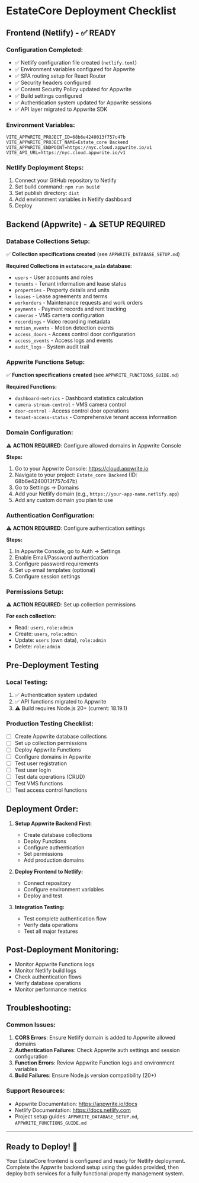# EstateCore Deployment Checklist

## Frontend (Netlify) - ✅ READY

### Configuration Completed:
- ✅ Netlify configuration file created (`netlify.toml`)
- ✅ Environment variables configured for Appwrite
- ✅ SPA routing setup for React Router
- ✅ Security headers configured
- ✅ Content Security Policy updated for Appwrite
- ✅ Build settings configured
- ✅ Authentication system updated for Appwrite sessions
- ✅ API layer migrated to Appwrite SDK

### Environment Variables:
```
VITE_APPWRITE_PROJECT_ID=68b6e4240013f757c47b
VITE_APPWRITE_PROJECT_NAME=Estate_core Backend
VITE_APPWRITE_ENDPOINT=https://nyc.cloud.appwrite.io/v1
VITE_API_URL=https://nyc.cloud.appwrite.io/v1
```

### Netlify Deployment Steps:
1. Connect your GitHub repository to Netlify
2. Set build command: `npm run build`
3. Set publish directory: `dist`
4. Add environment variables in Netlify dashboard
5. Deploy

## Backend (Appwrite) - ⚠️ SETUP REQUIRED

### Database Collections Setup:
✅ **Collection specifications created** (see `APPWRITE_DATABASE_SETUP.md`)

**Required Collections in `estatecore_main` database:**
- `users` - User accounts and roles
- `tenants` - Tenant information and lease status
- `properties` - Property details and units
- `leases` - Lease agreements and terms
- `workorders` - Maintenance requests and work orders
- `payments` - Payment records and rent tracking
- `cameras` - VMS camera configuration
- `recordings` - Video recording metadata
- `motion_events` - Motion detection events
- `access_doors` - Access control door configuration
- `access_events` - Access logs and events
- `audit_logs` - System audit trail

### Appwrite Functions Setup:
✅ **Function specifications created** (see `APPWRITE_FUNCTIONS_GUIDE.md`)

**Required Functions:**
- `dashboard-metrics` - Dashboard statistics calculation
- `camera-stream-control` - VMS camera control
- `door-control` - Access control door operations
- `tenant-access-status` - Comprehensive tenant access information

### Domain Configuration:
⚠️ **ACTION REQUIRED**: Configure allowed domains in Appwrite Console

**Steps:**
1. Go to your Appwrite Console: https://cloud.appwrite.io
2. Navigate to your project: `Estate_core Backend` (ID: 68b6e4240013f757c47b)
3. Go to Settings → Domains
4. Add your Netlify domain (e.g., `https://your-app-name.netlify.app`)
5. Add any custom domain you plan to use

### Authentication Configuration:
⚠️ **ACTION REQUIRED**: Configure authentication settings

**Steps:**
1. In Appwrite Console, go to Auth → Settings
2. Enable Email/Password authentication
3. Configure password requirements
4. Set up email templates (optional)
5. Configure session settings

### Permissions Setup:
⚠️ **ACTION REQUIRED**: Set up collection permissions

**For each collection:**
- Read: `users`, `role:admin`
- Create: `users`, `role:admin` 
- Update: `users` (own data), `role:admin`
- Delete: `role:admin`

## Pre-Deployment Testing

### Local Testing:
1. ✅ Authentication system updated
2. ✅ API functions migrated to Appwrite
3. ⚠️ Build requires Node.js 20+ (current: 18.19.1)

### Production Testing Checklist:
- [ ] Create Appwrite database collections
- [ ] Set up collection permissions
- [ ] Deploy Appwrite Functions
- [ ] Configure domains in Appwrite
- [ ] Test user registration
- [ ] Test user login
- [ ] Test data operations (CRUD)
- [ ] Test VMS functions
- [ ] Test access control functions

## Deployment Order:

1. **Setup Appwrite Backend First:**
   - Create database collections
   - Deploy Functions
   - Configure authentication
   - Set permissions
   - Add production domains

2. **Deploy Frontend to Netlify:**
   - Connect repository
   - Configure environment variables
   - Deploy and test

3. **Integration Testing:**
   - Test complete authentication flow
   - Verify data operations
   - Test all major features

## Post-Deployment Monitoring:

- Monitor Appwrite Functions logs
- Monitor Netlify build logs
- Check authentication flows
- Verify database operations
- Monitor performance metrics

## Troubleshooting:

### Common Issues:
1. **CORS Errors**: Ensure Netlify domain is added to Appwrite allowed domains
2. **Authentication Failures**: Check Appwrite auth settings and session configuration
3. **Function Errors**: Review Appwrite Function logs and environment variables
4. **Build Failures**: Ensure Node.js version compatibility (20+)

### Support Resources:
- Appwrite Documentation: https://appwrite.io/docs
- Netlify Documentation: https://docs.netlify.com
- Project setup guides: `APPWRITE_DATABASE_SETUP.md`, `APPWRITE_FUNCTIONS_GUIDE.md`

---

## Ready to Deploy! 🚀

Your EstateCore frontend is configured and ready for Netlify deployment. Complete the Appwrite backend setup using the guides provided, then deploy both services for a fully functional property management system.
